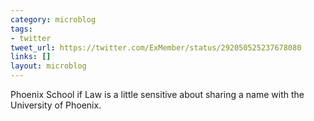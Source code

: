 ```yaml
---
category: microblog
tags:
- twitter
tweet_url: https://twitter.com/ExMember/status/292050525237678080
links: []
layout: microblog
---
```

Phoenix School if Law is a little sensitive about sharing a name with the University of Phoenix.
